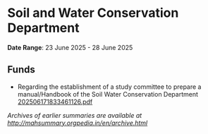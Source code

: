 # Soil and Water Conservation Department

**Date Range**: 23 June 2025 - 28 June 2025


## Funds
- Regarding the establishment of a study committee to prepare a manual/Handbook of the Soil  Water Conservation Department\
  [202506171833461126.pdf](https://gr.maharashtra.gov.in/Site/Upload/Government%20Resolutions/English/202506171833461126.pdf)


*Archives of earlier summaries are available at http://mahsummary.orgpedia.in/en/archive.html*